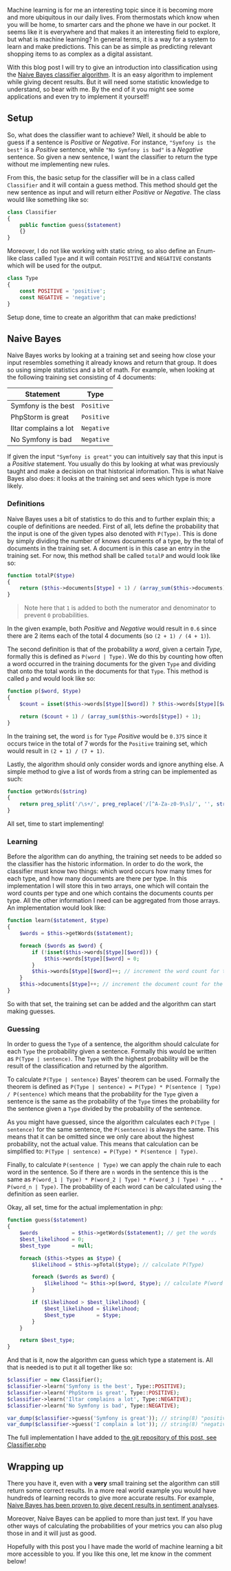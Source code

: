 Machine learning is for me an interesting topic since it is becoming more and more ubiquitous in our daily lives. From thermostats which know when you will be home, to smarter cars and the phone we have in our pocket. It seems like it is everywhere and that makes it an interesting field to explore, but what is machine learning? In general terms, it is a way for a system to learn and make predictions. This can be as simple as predicting relevant shopping items to as complex as a digital assistant.

With this blog post I will try to give an introduction into classification using the [Naive Bayes classifier algorithm][naive bayes classifier]. It is an easy algorithm to implement while giving decent results. But it will need some statistic knowledge to understand, so bear with me. By the end of it you might see some applications and even try to implement it yourself!

## Setup
So, what does the classifier want to achieve? Well, it should be able to guess if a sentence is *Positive* or *Negative*. For instance, `"Symfony is the best"` is a *Positive* sentence, while `"No Symfony is bad"` is a *Negative* sentence. So given a new sentence, I want the classifier to return the type without me implementing new rules. 

From this, the basic setup for the classifier will be in a class called `Classifier` and it will contain a guess method. This method should get the new sentence as input and will return either *Positive* or *Negative*. The class would like something like so:
```php
class Classifier
{
    public function guess($statement)
    {}
}
```

Moreover, I do not like working with static string, so also define an Enum-like class called `Type` and it will contain `POSITIVE` and `NEGATIVE` constants which will be used for the output.

```php
class Type
{
    const POSITIVE = 'positive';
    const NEGATIVE = 'negative';
}
```

Setup done, time to create an algorithm that can make predictions!

## Naive Bayes
Naive Bayes works by looking at a training set and seeing how close your input resembles something it already knows and return that group. It does so using simple statistics and a bit of math. For example, when looking at the following training set consisting of 4 documents:

| Statement | Type |
|---|:---:|
| Symfony is the best | `Positive` |
| PhpStorm is great | `Positive` |
| Iltar complains a lot | `Negative` |
| No Symfony is bad | `Negative` |

If given the input `"Symfony is great"` you can intuitively say that this input is a *Positive* statement. You usually do this by looking at what was previously taught and make a decision on that historical information. This is what Naive Bayes also does: it looks at the training set and sees which type is more likely. 

### Definitions
Naive Bayes uses a bit of statistics to do this and to further explain this; a couple of definitions are needed. First of all, lets define the probability that the input is one of the given types also denoted with `P(Type)`. This is done by simply dividing the number of knows documents of a type, by the total of documents in the training set. A document is in this case an entry in the training set. For now, this method shall be called `totalP` and would look like so:
```php
function totalP($type)
{
    return ($this->documents[$type] + 1) / (array_sum($this->documents) + 1);
}
```
> Note here that `1` is added to both the numerator and denominator to prevent `0` probabilities.

In the given example, both *Positive* and *Negative* would result in `0.6` since there are 2 items each of the total 4 documents (so `(2 + 1) / (4 + 1)`).

The second definition is that of the probability a *word*, given a certain *Type*, formally this is defined as `P(word | Type)`. We do this by counting how often a word occurred in the training documents for the given `Type` and dividing that onto the total words in the documents for that `Type`. This method is called `p` and would look like so:
```php
function p($word, $type)
{
    $count = isset($this->words[$type][$word]) ? $this->words[$type][$word] : 0;

    return ($count + 1) / (array_sum($this->words[$type]) + 1);
}
```
In the training set, the word `is` for `Type` *Positive* would be `0.375` since it occurs twice in the total of 7 words for the `Positive` training set, which would result in `(2 + 1) / (7 + 1)`.

Lastly, the algorithm should only consider words and ignore anything else. A simple method to give a list of words from a string can be implemented as such:
```php
function getWords($string)
{
    return preg_split('/\s+/', preg_replace('/[^A-Za-z0-9\s]/', '', strtolower($string)));
}
```
All set, time to start implementing!

### Learning
Before the algorithm can do anything, the training set needs to be added so the classifier has the historic information. In order to do the work, the classifier must know two things: which word occurs how many times for each type, and how many documents are there per type. In this implementation I will store this in two arrays, one which will contain the word counts per type and one which contains the documents counts per type. All the other information I need can be aggregated from those arrays. An implementation would look like:

```php
function learn($statement, $type)
{
    $words = $this->getWords($statement);

    foreach ($words as $word) {
        if (!isset($this->words[$type][$word])) {
            $this->words[$type][$word] = 0;
        }
        $this->words[$type][$word]++; // increment the word count for the type
    }
    $this->documents[$type]++; // increment the document count for the type
}
```
So with that set, the training set can be added and the algorithm can start making guesses.

### Guessing
In order to guess the `Type` of a sentence, the algorithm should calculate for each `Type` the probability given a sentence. Formally this would be written as `P(Type | sentence)`. The `Type` with the highest probability will be the result of the classification and returned by the algorithm. 

To calculate `P(Type | sentence)` Bayes' theorem can be used. Formally the theorem is defined as `P(Type | sentence) = P(Type) * P(sentence | Type) / P(sentence)` which means that the probability for the `Type` given a sentence is the same as the probability of the `Type` times the probability for the sentence given a `Type` divided by the probability of the sentence.

As you might have guessed, since the algorithm calculates each `P(Type | sentence)` for the same sentence, the `P(sentence)` is always the same. This means that it can be omitted since we only care about the highest probability, not the actual value. This means that calculation can be simplified to: `P(Type | sentence) = P(Type) * P(sentence | Type)`.

Finally, to calculate `P(sentence | Type)` we can apply the chain rule to each word in the sentence. So if there are `n` words in the sentence this is the same as `P(word_1 | Type) * P(word_2 | Type) * P(word_3 | Type) * ... * P(word_n | Type)`. The probability of each word can be calculated using the definition as seen earlier.

Okay, all set, time for the actual implementation in php:
```php
function guess($statement)
{
    $words           = $this->getWords($statement); // get the words
    $best_likelihood = 0;
    $best_type       = null;

    foreach ($this->types as $type) {
        $likelihood = $this->pTotal($type); // calculate P(Type)

        foreach ($words as $word) {
            $likelihood *= $this->p($word, $type); // calculate P(word | Type)
        }

        if ($likelihood > $best_likelihood) {
            $best_likelihood = $likelihood;
            $best_type       = $type;
        }
    }

    return $best_type;
}
```
And that is it, now the algorithm can guess which type a statement is. All that is needed is to put it all together like so:
```php
$classifier = new Classifier();
$classifier->learn('Symfony is the best', Type::POSITIVE);
$classifier->learn('PhpStorm is great', Type::POSITIVE);
$classifier->learn('Iltar complains a lot', Type::NEGATIVE);
$classifier->learn('No Symfony is bad', Type::NEGATIVE);

var_dump($classifier->guess('Symfony is great')); // string(8) "positive"
var_dump($classifier->guess('I complain a lot')); // string(8) "negative"
```

The full implementation I have added to [the git repository of this post, see Classifier.php][github-classifier]

## Wrapping up
There you have it, even with a **very** small training set the algorithm can still return some correct results. In a more real world example you would have hundreds of learning records to give more accurate results. For example, [Naive Bayes has been proven to give decent results in sentiment analyses][nb-twitter-sentiment].

Moreover, Naive Bayes can be applied to more than just text. If you have other ways of calculating the probabilities of your metrics you can also plug those in and it will just as good.

Hopefully with this post you I have made the world of machine learning a bit more accessible to you. If you like this one, let me know in the comment below!

[naive bayes classifier]: https://en.wikipedia.org/wiki/Naive_Bayes_classifier
[github-classifier]: https://github.com/yannickl88/blog-articles/blob/master/src/machine-learning-naive-bayes/Classifier.php
[nb-twitter-sentiment]: http://www-nlp.stanford.edu/courses/cs224n/2009/fp/3.pdf
